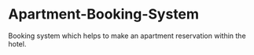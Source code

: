 # Apartment-Booking-System
Booking system which helps to make an apartment reservation within the hotel.
